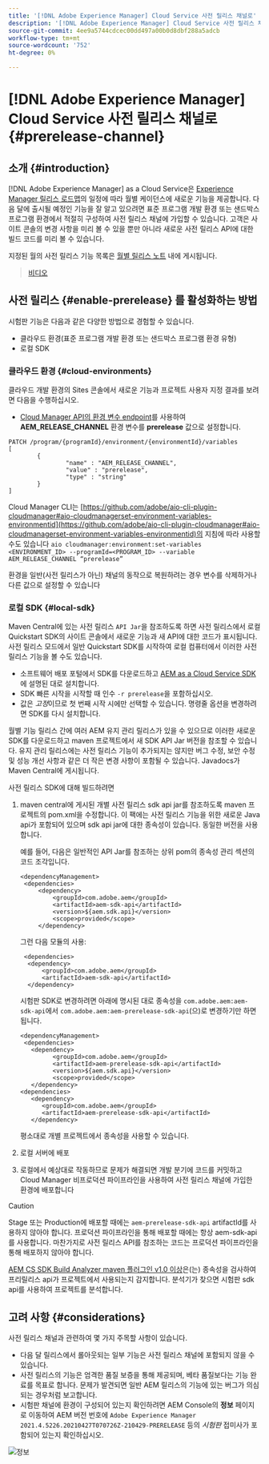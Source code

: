 ```yaml
---
title: '[!DNL Adobe Experience Manager] Cloud Service 사전 릴리스 채널로'
description: '[!DNL Adobe Experience Manager] Cloud Service 사전 릴리스 채널로'
source-git-commit: 4ee9a5744cdcec00dd497a00b0d8dbf288a5adcb
workflow-type: tm+mt
source-wordcount: '752'
ht-degree: 0%

---
```



# [!DNL Adobe Experience Manager] Cloud Service 사전 릴리스 채널로  {#prerelease-channel}


## 소개 {#introduction}

[!DNL Adobe Experience Manager] as a Cloud Service은  [Experience Manager 릴리스 로드맵](https://experienceleague.adobe.com/docs/experience-manager-release-information/aem-release-updates/update-releases-roadmap.html?lang=en#aem-as-cloud-service)의 일정에 따라 월별 케이던스에 새로운 기능을 제공합니다. 다음 달에 출시될 예정인 기능을 잘 알고 있으려면 표준 프로그램 개발 환경 또는 샌드박스 프로그램 환경에서 적절히 구성하여 사전 릴리스 채널에 가입할 수 있습니다. 고객은 사이트 콘솔의 변경 사항을 미리 볼 수 있을 뿐만 아니라 새로운 사전 릴리스 API에 대한 빌드 코드를 미리 볼 수 있습니다.

지정된 월의 사전 릴리스 기능 목록은 [월별 릴리스 노트](/help/release-notes/release-notes-cloud/release-notes-current.md) 내에 게시됩니다.

>[비디오](/help/release-notes/assets/prerelease-overview.mp4)

## 사전 릴리스 {#enable-prerelease} 를 활성화하는 방법

시험판 기능은 다음과 같은 다양한 방법으로 경험할 수 있습니다.

* 클라우드 환경(표준 프로그램 개발 환경 또는 샌드박스 프로그램 환경 유형)
* 로컬 SDK

### 클라우드 환경 {#cloud-environments}

클라우드 개발 환경의 Sites 콘솔에서 새로운 기능과 프로젝트 사용자 지정 결과를 보려면 다음을 수행하십시오.

* [Cloud Manager API의 환경 변수 endpoint](https://www.adobe.io/apis/experiencecloud/cloud-manager/api-reference.html#/Variables/patchEnvironmentVariables)를 사용하여 **AEM_RELEASE_CHANNEL** 환경 변수를 **prerelease** 값으로 설정합니다.

```
PATCH /program/{programId}/environment/{environmentId}/variables
[
        {
                "name" : "AEM_RELEASE_CHANNEL",
                "value" : "prerelease",
                "type" : "string"
        }
]
```

Cloud Manager CLI는 [https://github.com/adobe/aio-cli-plugin-cloudmanager#aio-cloudmanagerset-environment-variables-environmentid](https://github.com/adobe/aio-cli-plugin-cloudmanager#aio-cloudmanagerset-environment-variables-environmentid)의 지침에 따라 사용할 수도 있습니다
```aio cloudmanager:environment:set-variables <ENVIRONMENT_ID> --programId=<PROGRAM_ID> --variable AEM_RELEASE_CHANNEL “prerelease”```


환경을 일반(사전 릴리스가 아닌) 채널의 동작으로 복원하려는 경우 변수를 삭제하거나 다른 값으로 설정할 수 있습니다

### 로컬 SDK {#local-sdk}

Maven Central에 있는 사전 릴리스 `API Jar`을 참조하도록 하면 사전 릴리스에서 로컬 Quickstart SDK의 사이트 콘솔에서 새로운 기능과 새 API에 대한 코드가 표시됩니다. 사전 릴리스 모드에서 일반 Quickstart SDK를 시작하여 로컬 컴퓨터에서 이러한 사전 릴리스 기능을 볼 수도 있습니다.

* 소프트웨어 배포 포털에서 SDK를 다운로드하고 [AEM as a Cloud Service SDK](/help/implementing/developing/aem-as-a-cloud-service-sdk.md#accessing-the-aem-as-a-cloud-service-sdk.)에 설명된 대로 설치합니다.
* SDK 빠른 시작을 시작할 때 인수 `-r prerelease`을 포함하십시오.
* 값은 *고정*&#x200B;이므로 첫 번째 시작 시에만 선택할 수 있습니다. 명령줄 옵션을 변경하려면 SDK를 다시 설치합니다.

월별 기능 릴리스 간에 여러 AEM 유지 관리 릴리스가 있을 수 있으므로 이러한 새로운 SDK를 다운로드하고 maven 프로젝트에서 새 SDK API Jar 버전을 참조할 수 있습니다. 유지 관리 릴리스에는 사전 릴리스 기능이 추가되지는 않지만 버그 수정, 보안 수정 및 성능 개선 사항과 같은 더 작은 변경 사항이 포함될 수 있습니다.
Javadocs가 Maven Central에 게시됩니다.

사전 릴리스 SDK에 대해 빌드하려면

1. maven central에 게시된 개별 사전 릴리스 sdk api jar를 참조하도록 maven 프로젝트의 pom.xml을 수정합니다. 이 팩에는 사전 릴리스 기능을 위한 새로운 Java api가 포함되어 있으며 sdk api jar에 대한 종속성이 있습니다. 동일한 버전을 사용합니다.

   예를 들어, 다음은 일반적인 API Jar를 참조하는 상위 pom의 종속성 관리 섹션의 코드 조각입니다.

   ```
   <dependencyManagement>
    <dependencies>
        <dependency>
            <groupId>com.adobe.aem</groupId>
            <artifactId>aem-sdk-api</artifactId>
            <version>${aem.sdk.api}</version>
            <scope>provided</scope>
        </dependency>
   ```

   그런 다음 모듈의 사용:

   ```
    <dependencies>
     <dependency>
         <groupId>com.adobe.aem</groupId>
         <artifactId>aem-sdk-api</artifactId>
     </dependency>
   ```

   시험판 SDK로 변경하려면 아래에 명시된 대로 종속성을 `com.adobe.aem:aem-sdk-api`에서 `com.adobe.aem:aem-prerelease-sdk-api`(으)로 변경하기만 하면 됩니다.

   ```
   <dependencyManagement>
    <dependencies>
      <dependency>
            <groupId>com.adobe.aem</groupId>
            <artifactId>aem-prerelease-sdk-api</artifactId>
            <version>${aem.sdk.api}</version>
            <scope>provided</scope>
      </dependency>
   <dependencies>
      <dependency>
         <groupId>com.adobe.aem</groupId>
         <artifactId>aem-prerelease-sdk-api</artifactId>
      </dependency>
   ```

   평소대로 개별 프로젝트에서 종속성을 사용할 수 있습니다.

1. 로컬 서버에 배포
1. 로컬에서 예상대로 작동하므로 문제가 해결되면 개발 분기에 코드를 커밋하고 Cloud Manager 비프로덕션 파이프라인을 사용하여 사전 릴리스 채널에 가입한 환경에 배포합니다

>[!CAUTION]
Stage 또는 Production에 배포할 때에는 `aem-prerelease-sdk-api` artifactId를 사용하지 않아야 합니다. 프로덕션 파이프라인을 통해 배포할 때에는 항상 aem-sdk-api를 사용합니다. 마찬가지로 사전 릴리스 API를 참조하는 코드는 프로덕션 파이프라인을 통해 배포하지 않아야 합니다.

[AEM CS SDK Build Analyzer maven 플러그인 v1.0 이상](https://experienceleague.adobe.com/docs/experience-manager-core-components/using/developing/archetype/build-analyzer-maven-plugin.html?lang=en#developing)은(는) 종속성을 검사하여 프리릴리스 api가 프로젝트에서 사용되는지 감지합니다. 분석기가 찾으면 시험판 sdk api를 사용하여 프로젝트를 분석합니다.

## 고려 사항 {#considerations}

사전 릴리스 채널과 관련하여 몇 가지 주목할 사항이 있습니다.

* 다음 달 릴리스에서 롤아웃되는 일부 기능은 사전 릴리스 채널에 포함되지 않을 수 있습니다.
* 사전 릴리스의 기능은 엄격한 품질 보증을 통해 제공되며, 베타 품질보다는 기능 완료를 목표로 합니다. 문제가 발견되면 일반 AEM 릴리스의 기능에 있는 버그가 의심되는 경우처럼 보고합니다.
* 시험판 채널에 환경이 구성되어 있는지 확인하려면 AEM Console의 **정보** 페이지로 이동하여 AEM 버전 번호에 ```Adobe Experience Manager 2021.4.5226.20210427T070726Z-210429-PRERELEASE``` 등의 *시험판* 접미사가 포함되어 있는지 확인하십시오.

![정보](/help/release-notes/assets/about.png)
